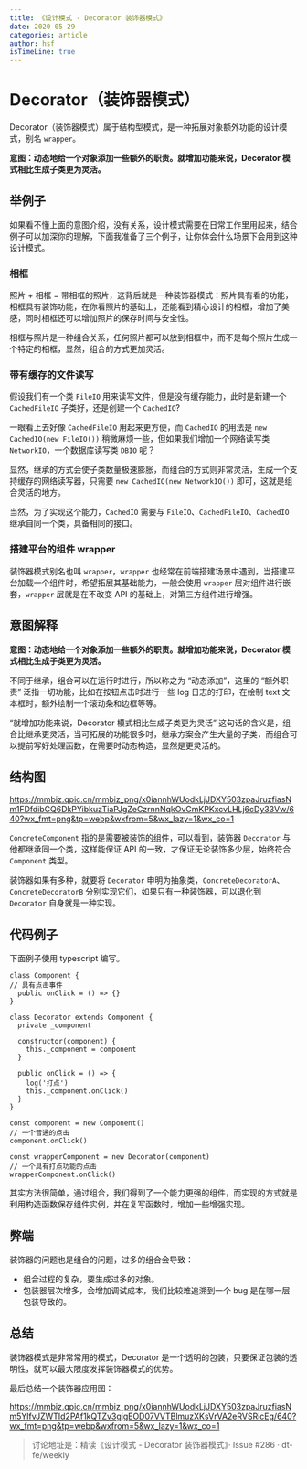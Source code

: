 ```yaml
---
title: 《设计模式 - Decorator 装饰器模式》
date: 2020-05-29
categories: article
author: hsf
isTimeLine: true
---
```


# **Decorator（装饰器模式）**

Decorator（装饰器模式）属于结构型模式，是一种拓展对象额外功能的设计模式，别名 `wrapper`。

**意图：动态地给一个对象添加一些额外的职责。就增加功能来说，Decorator 模式相比生成子类更为灵活。**

## **举例子**

如果看不懂上面的意图介绍，没有关系，设计模式需要在日常工作里用起来，结合例子可以加深你的理解，下面我准备了三个例子，让你体会什么场景下会用到这种设计模式。

### **相框**

照片 + 相框 = 带相框的照片，这背后就是一种装饰器模式：照片具有看的功能，相框具有装饰功能，在你看照片的基础上，还能看到精心设计的相框，增加了美感，同时相框还可以增加照片的保存时间与安全性。

相框与照片是一种组合关系，任何照片都可以放到相框中，而不是每个照片生成一个特定的相框，显然，组合的方式更加灵活。

### **带有缓存的文件读写**

假设我们有一个类 `FileIO` 用来读写文件，但是没有缓存能力，此时是新建一个 `CachedFileIO` 子类好，还是创建一个 `CachedIO`?

一眼看上去好像 `CachedFileIO` 用起来更方便，而 `CachedIO` 的用法是 `new CachedIO(new FileIO())` 稍微麻烦一些，但如果我们增加一个网络读写类 `NetworkIO`，一个数据库读写类 `DBIO` 呢？

显然，继承的方式会使子类数量极速膨胀，而组合的方式则非常灵活，生成一个支持缓存的网络读写器，只需要 `new CachedIO(new NetworkIO())` 即可，这就是组合灵活的地方。

当然，为了实现这个能力，`CachedIO` 需要与 `FileIO`、`CachedFileIO`、`CachedIO` 继承自同一个类，具备相同的接口。

### **搭建平台的组件 wrapper**

装饰器模式别名也叫 `wrapper`，`wrapper` 也经常在前端搭建场景中遇到，当搭建平台加载一个组件时，希望拓展其基础能力，一般会使用 `wrapper` 层对组件进行嵌套，`wrapper` 层就是在不改变 API 的基础上，对第三方组件进行增强。

## **意图解释**

**意图：动态地给一个对象添加一些额外的职责。就增加功能来说，Decorator 模式相比生成子类更为灵活。**

不同于继承，组合可以在运行时进行，所以称之为 “动态添加”，这里的 “额外职责” 泛指一切功能，比如在按钮点击时进行一些 log 日志的打印，在绘制 text 文本框时，额外绘制一个滚动条和边框等等。

“就增加功能来说，Decorator 模式相比生成子类更为灵活” 这句话的含义是，组合比继承更灵活，当可拓展的功能很多时，继承方案会产生大量的子类，而组合可以提前写好处理函数，在需要时动态构造，显然是更灵活的。

## **结构图**

https://mmbiz.qpic.cn/mmbiz_png/x0iannhWUodkLjJDXY503zpaJruzfiasNm1FDfdibCQ6DkPYibkuzTiaPJgZeCzrnnNqkOvCmKPKxcvLHLj6cDy33Vw/640?wx_fmt=png&tp=webp&wxfrom=5&wx_lazy=1&wx_co=1

`ConcreteComponent` 指的是需要被装饰的组件，可以看到，装饰器 `Decorator` 与他都继承同一个类，这样能保证 API 的一致，才保证无论装饰多少层，始终符合 `Component` 类型。

装饰器如果有多种，就要将 `Decorator` 申明为抽象类，`ConcreteDecoratorA`、`ConcreteDecoratorB` 分别实现它们，如果只有一种装饰器，可以退化到 `Decorator` 自身就是一种实现。

## **代码例子**

下面例子使用 typescript 编写。

```
class Component {
// 具有点击事件
  public onClick = () => {}
}

class Decorator extends Component {
  private _component

  constructor(component) {
    this._component = component
  }

  public onClick = () => {
    log('打点')
    this._component.onClick()
  }
}

const component = new Component()
// 一个普通的点击
component.onClick()

const wrapperComponent = new Decorator(component)
// 一个具有打点功能的点击
wrapperComponent.onClick()
```

其实方法很简单，通过组合，我们得到了一个能力更强的组件，而实现的方式就是利用构造函数保存组件实例，并在复写函数时，增加一些增强实现。

## **弊端**

装饰器的问题也是组合的问题，过多的组合会导致：

- 组合过程的复杂，要生成过多的对象。
- 包装器层次增多，会增加调试成本，我们比较难追溯到一个 bug 是在哪一层包装导致的。

## **总结**

装饰器模式是非常常用的模式，Decorator 是一个透明的包装，只要保证包装的透明性，就可以最大限度发挥装饰器模式的优势。

最后总结一个装饰器应用图：

https://mmbiz.qpic.cn/mmbiz_png/x0iannhWUodkLjJDXY503zpaJruzfiasNm5YlfvJZWTId2PAf1kQTZv3gjgEOD07VVTBlmuzXKsVrVA2eRVSRicEg/640?wx_fmt=png&tp=webp&wxfrom=5&wx_lazy=1&wx_co=1

> 讨论地址是：精读《设计模式 - Decorator 装饰器模式》· Issue #286 · dt-fe/weekly

